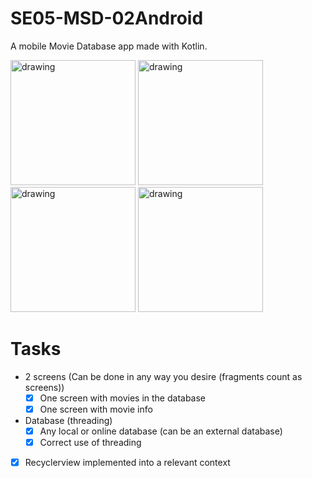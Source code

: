 # SE05-MSD-02Android
A mobile Movie Database app made with Kotlin.

<p float="left">
<img src="/Screenshots/Start.png" alt="drawing" width="200"/>
<img src="/Screenshots/MovieInfo_Interstellar.png" alt="drawing" width="200"/>
<img src="/Screenshots/MovieInfo_Coco.png" alt="drawing" width="200"/>
<img src="/Screenshots/MovieInfo_GodFather.png" alt="drawing" width="200"/>
</p>

# Tasks
* 2 screens (Can be done in any way you desire (fragments count as screens))
    - [x]  One screen with movies in the database
    - [x]  One screen with movie info
* Database (threading)
    - [x]  Any local or online database (can be an external database)
    - [x]  Correct use of threading
- [x]  Recyclerview implemented into a relevant context
